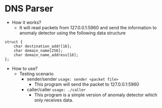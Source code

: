 # DNS Parser
- How it works?
	- It will read packets from 127.0.0.1:5960 and send the information to anomaly detector using the following data structure
```c=
struct {
	char destination_addr[16];
	char domain_name[256];
	char domain_name_address[16];
};
```

- How to use?
	- Testing scenario
		- sender/sender
		`usage: sender <packet file>`
			- This program will send the packet to 127.0.0.1:5960
		- caller/caller
		`usage: ./caller`
			- This program is a simple version of anomaly detector which only receives data.

	
